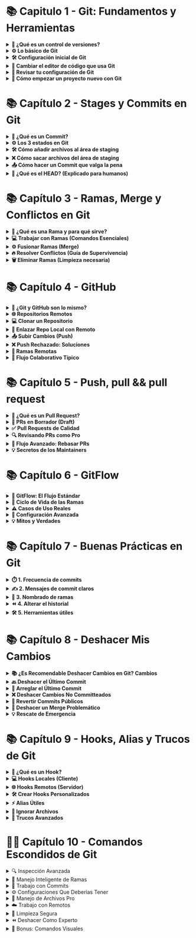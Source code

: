 # 📚 Capitulo 1 - Git: Fundamentos y Herramientas

<details> <summary><strong>🔗 ¿Qué es un control de versiones?</strong></summary>
  
Un control de versiones es básicamente un sistema que guarda todos los cambios que haces en el código de un proyecto. Así puedes tener un historial completo de todo lo que ha pasado, como:

¿Quién lo cambió?

¿Cuándo lo hizo?

¿Qué modificó exactamente?

Sirve mucho para no perderte, volver atrás si algo sale mal y trabajar en equipo sin pisarse el código.

</details> <details> <summary><strong>⚙️ Lo básico de Git</strong></summary>
  
La base de Git son los repositorios, que son como carpetas donde se guardan todas las versiones de tus archivos y los cambios que haces. 
Pueden ser:

Locales: Están en tu computadora.

Remotos: Están en internet (como GitHub), para que varios puedan trabajar juntos.

Git usa ramas (branches), que te dejan hacer cosas nuevas sin tocar el código principal (que suele estar en main).

</details> <details> <summary><strong>🛠 Configuración inicial de Git</strong></summary>
Antes de empezar, tienes que decirle a Git quién eres con tu nombre y correo. Se hace así:

``` bash
git config --global user.name "Tu Nombre"  
git config --global user.email "tuemail@dominio.com"
```  
Así todos tus cambios quedan con tu firma.

</details> <details> <summary><strong>🎨 Cambiar el editor de código que usa Git</strong></summary> Si quieres que Git abra tu editor favorito (como VSCode) cuando necesite que escribas algo, lo puedes configurar así:
  
``` bash
git config --global core.editor "code --wait"
``` 
</details> <details> <summary><strong>🔧 Revisar tu configuración de Git</strong></summary> Para ver cómo tienes configurado Git, usa: 
  
``` bash
git config --list
```   
Te muestra todo, desde tu nombre hasta el editor que usas.

</details> <details> <summary><strong>🚀 Cómo empezar un proyecto nuevo con Git</strong></summary> Para crear un repositorio Git en tu proyecto, solo haz:
  
``` bash
git init
  ``` 
Y listo, Git empieza a rastrear todo lo que haces en esa carpeta.

</details>

# 📚 Capítulo 2 - Stages y Commits en Git

<details>
  <summary><strong>🔗 ¿Qué es un Commit?</strong></summary>

Un **commit** es como tomar una foto de tu proyecto en un momento exacto. Imagina que cada vez que haces commit, Git guarda una instantánea perfecta de cómo están todos tus archivos en ese instante.

Lo genial es que cada commit guarda:
- 📝 Todos los cambios que preparaste con `git add`
- 👤 Tu nombre y correo (como firmas digitales)
- 📅 La fecha y hora exacta del cambio
- ✉️ El mensaje que escribiste explicando por qué hiciste esos cambios

Ejemplo de un commit real:
```bash
commit a1b2c3d4e5f6g7h8i9j0k1l2m3n4o5p6
Author: Carlos Gómez <carlos@ejemplo.com>
Date:   Tue Oct 10 15:30:22 2023 -0500

    fix: repara el cálculo de descuentos
    
    Se corrigió el error que duplicaba los descuentos en compras
    mayores a $100.000
```
Los commits son la base para trabajar en equipo y poder volver atrás si algo sale mal. ¡Como una máquina del tiempo para tu código!

</details><details> <summary><strong>⚙️ Los 3 estados en Git</strong></summary>
  
Git maneja tus archivos como si pasaran por tres fases:

📝 Modified (Modificado)

Has hecho cambios pero no los has "marcado" para guardar

Como tener borradores de un documento que aún no envías

📦 Staged (Preparado)

Has dicho "esto quiero guardarlo" con git add

Los cambios están listos para la foto final (commit)

```bash
git add script.js  # Prepara solo este archivo
git add .         # Prepara todos los cambios
```
💾 Committed (Confirmado)

La foto ya está tomada y guardada en el historial

Se hace con:

```bash
git commit -m "feat: añade función de búsqueda"
```
Usa git status para ver en qué estado está cada archivo.

</details><details> <summary><strong>🛠 Cómo añadir archivos al área de staging</strong></summary>
  
El área de staging es como una bandeja donde pones los cambios que quieres guardar. Para usarla:

```bash
# Añade un archivo específico
git add index.html

# Añade todos los archivos .js
git add *.js

# Añade TODO lo modificado (con cuidado)
git add .
```
Si quieres ser más selectivo:

```bash
git add -p  # Te pregunta cambio por cambio
```
Recuerda: Lo que no añadas a staging no se guardará en el commit. ¡Revisa siempre con git status antes de continuar!

</details><details> <summary><strong>❌ Cómo sacar archivos del área de staging</strong></summary>
  
¡Ups! ¿Añadiste algo por error? No pasa nada:

```bash
# Saca un archivo específico (pero guarda los cambios)
git reset HEAD archivo-accidental.txt
```
# Saca TODO del staging (pero no borra los cambios)
git reset HEAD
```
Ejemplo práctico:

```bash
$ git add .  # Añadí todo por error
$ git reset HEAD config.yml  # Saco solo este
```
Importante: Esto NO borra tus cambios, solo los saca del área de preparación.

</details><details> <summary><strong>📤 Cómo hacer un Commit que valga la pena</strong></summary>
  
Un buen commit es como un buen mensaje de texto: claro y al punto.

Estructura recomendada:

```bash
git commit -m "tipo: descripción breve" -m "Detalles adicionales..."
```
Tipos de commits útiles:

fix: para correcciones de errores

feat: para nuevas funcionalidades

docs: para cambios en documentación

chore: para tareas de mantenimiento

Ejemplo real:

```bash
git commit -m "feat: añade login con Google" -m "Implementa autenticación OAuth 2.0
para login con cuentas Google. Incluye validación 
de tokens y manejo de errores."
```
Tip: Usa git commit --amend para arreglar el último commit si te equivocaste.

</details><details> <summary><strong>🔄 ¿Qué es el HEAD? (Explicado para humanos)</strong></summary>
  
HEAD es como tu "ubicación actual" en Git. Imagínalo como:

👆 Un dedo señalando el commit donde estás parado

📍 Un marcador que sigue tu posición en el historial

Cosas importantes sobre HEAD:

Siempre apunta al último commit de tu rama actual

Se mueve automáticamente cuando haces nuevos commits

Puedes ver qué commit está señalando con:

```bash
git show HEAD
```
Cuando cambias de rama, HEAD se mueve para apuntar al último commit de esa nueva rama.

Tip : Usa git log para ver tu historial de commits y confirmar que todo está como quieres.

</details>

# 📚 Capítulo 3 - Ramas, Merge y Conflictos en Git

<details>

  <summary><strong>🔀 ¿Qué es una Rama y para qué sirve?</strong></summary>

Las ramas son como **líneas de tiempo alternativas** para tu proyecto. Imagina que:

- 🌱 Cada rama es un universo paralelo donde puedes experimentar
- 🛡️ La rama principal (`main/master`) queda protegida
- 🧪 Perfecto para probar nuevas ideas sin romper lo que ya funciona

**Casos de uso reales:**
```bash
# Nueva funcionalidad
git checkout -b feature/login-social

# Corrección urgente 
git checkout -b hotfix/pago-fallido

# Refactorización
git checkout -b refactor/mejora-performance
```
📌 Dato curioso: Las ramas son solo punteros ligeros a commits, ¡no duplican tu repositorio!

</details><details> <summary><strong>💻 Trabajar con Ramas (Comandos Esenciales)</strong></summary>
  
Crear y moverse entre ramas:

```bash
# Crea rama y cámbiate a ella (en un solo paso)
git checkout -b nueva-rama

# Alternativa moderna (Git 2.23+)
git switch -c nueva-rama

# Listar todas las ramas (local y remotas)
git branch -a

# Ver rama actual
git branch --show-current
```
Flujo de trabajo típico:

1️⃣ **Creas rama desde main** (siempre actualizada)  
2️⃣ **Trabajas en tus cambios**  
3️⃣ **Haces commits frecuentes**  
4️⃣ **Fusionas cuando está lista**  
5️⃣ **Eliminas la rama** (¡no acumules basura!)

</details><details> <summary><strong>⚙️ Fusionar Ramas (Merge)</strong></summary>
  
Fusión básica:

```bash
# 1. Vuelve a la rama principal
git checkout main

# 2. Actualiza con los últimos cambios
git pull origin main

# 3. Fusiona la rama feature
git merge feature/awesome
```
Tipos de merge:

🔀 Fast-forward: Cuando no hay divergencias

🔄 3-way merge: Cuando ambas ramas tienen cambios distintos

🧩 Squash merge: Combina todos los commits en uno solo (ideal para limpieza)

Ejemplo visual:
```bash
main:    A -- B -- C
               \
feature:        D -- E
```
Después de git merge feature:
``` bash
main: A -- B -- C -- F (merge commit)
               \     /
feature:        D -- E
```
</details><details> <summary><strong>🔥 Resolver Conflictos (Guía de Supervivencia)</strong></summary>
  
Cuando Git te dice:
```bash
CONFLICT (content): Merge conflict in archivo.txt
Automatic merge failed; fix conflicts and then commit the result.
Pasos para resolver:
```

Abre el archivo conflictivo

Busca los marcadores:
```bash
python
<<<<<<< HEAD
Tu versión actual
=======
Versión que intentas fusionar
>>>>>>> rama-conflicto
```
Edita para dejar solo lo correcto

Finaliza la resolución:

```bash
git add archivo-resuelto.txt
git commit  # Git autocompleta el mensaje
```
Herramientas útiles:

VS Code tiene resaltado de conflictos integrado

Usa git mergetool para abrir ayudas visuales

</details><details> <summary><strong>🗑️ Eliminar Ramas (Limpieza necesaria)</strong></summary>
  
Eliminación segura:

```bash
# Elimina rama local (solo si está fusionada)
git branch -d rama-vieja

# Fuerza eliminación (no fusionada)
git branch -D rama-experimental

# Elimina rama remota
git push origin --delete rama-remota-obsoleta
```
Verifica antes de borrar:

```bash
# Muestra ramas ya fusionadas
git branch --merged

# Ramas no fusionadas
git branch --no-merged
```
💡 Tip : Usa nombres descriptivos como feat/user-profile en vez de rama1

</details>

# 📚 Capítulo 4 - GitHub

<details>
  <summary><strong>🔗 ¿Git y GitHub son lo mismo?</strong></summary>

¡Error común! Son **herramientas diferentes** pero complementarias:

- 🛠️ **Git**: El motor de control de versiones (local)
- ☁️ **GitHub**: La plataforma para alojar repositorios (remoto)

Ejemplo práctico:
```bash
# Esto es Git (local)
git init

# Esto interactúa con GitHub (remoto)
git remote add origin https://github.com/usuario/repo.git
```
Analogía: Git es como tu computadora personal, GitHub es como Dropbox para tu código.

</details><details> <summary><strong>🌐 Repositorios Remotos</strong></summary>
  
Tu backup en la nube para proyectos. Para configurarlo:

Crea repo en GitHub (botón verde "+ New repository")

Conecta tu repo local:

```bash
git remote add origin URL_DEL_REPO
git push -u origin main
```
Dato clave: Puedes tener múltiples remotos:

```bash
git remote add upstream URL_FORK  # Para proyectos open source
```
</details><details> <summary><strong>💻 Clonar un Repositorio</strong></summary>
  
El "Descargar proyecto" de los programadores:

```bash
# Forma básica
git clone https://github.com/usuario/repo.git

# Con nombre personalizado para la carpeta
git clone URL nombre-personalizado

# Para repos privados (requiere configuración SSH)
git clone git@github.com:usuario/repo.git
```
Tip: Usa gh repo clone usuario/repo si tienes GitHub CLI instalado.

</details><details> <summary><strong>🔗 Enlazar Repo Local con Remoto</strong></summary>

Cuando ya tienes código local y quieres subirlo:

```bash
# Paso 1: Crear conexión
git remote add origin URL_DEL_REPO

# Paso 2: Verificar
git remote -v  # Debe mostrar fetch/push

# Paso 3: Primer push
git push -u origin main
```
Si te equivocas de URL:

```bash
git remote set-url origin NUEVA_URL
```
</details><details> <summary><strong>📤 Subir Cambios (Push)</strong></summary>
  
El equivalente a "Guardar en la nube":

```bash
# Forma estándar
git push origin main

# Forma corta (solo si ya configuraste upstream)
git push

# Forzar push (¡Cuidado! Solo para emergencias)
git push --force-with-lease
```
Flujo completo:

```bash
git add .
git commit -m "feat: añade funcionalidad X"
git push
```
</details><details> <summary><strong>❌ Push Rechazado: Soluciones</strong></summary>
  
Causas comunes:

Alguien más subió cambios antes que tú

Historial incompatible

Solución paso a paso:

```bash
# 1. Baja los últimos cambios
git pull origin main

# 2. Resuelve conflictos si los hay
# (Edita los archivos marcados)

# 3. Vuelve a intentar
git push
```
Caso extremo (si el pull crea commits innecesarios):

```bash
git fetch origin
git rebase origin/main
git push
```
</details><details> <summary><strong>🌱 Ramas Remotas</strong></summary>
  
Para publicar una rama local:

```bash
# Publicar rama por primera vez
git push -u origin mi-rama

# Actualizar rama existente
git push origin mi-rama

# Ver todas las ramas remotas
git branch -r
```
Eliminar rama remota:

```bash
git push origin --delete rama-obsoleta
Consejo: Usa nombres descriptivos:

feat/login-social en vez de rama1

fix/error-api en vez de patch
```
</details><details> <summary><strong>🚀 Flujo Colaborativo Típico</strong></summary>
  
Clona el repo:

```bash
git clone URL
```
Crea tu rama:

```bash
git checkout -b mi-feature
```
Trabaja y haz commits:

```bash
git add .
git commit -m "feat: añade X"
```
Sincroniza con los últimos cambios:

```bash
git fetch origin
git rebase origin/main
```
Sube tus cambios:

```bash
git push origin mi-feature
```
Crea Pull Request en GitHub

</details>

# 📚 Capítulo 5 - Push, pull && pull request

<details>
  <summary><strong>🔗 ¿Qué es un Pull Request?</strong></summary>

Un **Pull Request (PR)** es como proponer una mejora en un proyecto compartido. Imagina que:

- ✉️ Es una solicitud formal para incluir tus cambios
- 👀 Permite revisiones de código antes de fusionar
- 🤝 Facilita el trabajo en equipo

**Flujo completo desde terminal**:
```bash
# 1. Crea una rama específica
git checkout -b fix/login-error

# 2. Haz tus cambios y commitea
git add .
git commit -m "fix: corrige validación de email en login"

# 3. Sube la rama
git push origin fix/login-error

# 4. Crea el PR (requiere GitHub CLI)
gh pr create \
  --title "Corrige validación de emails" \
  --body "Soluciona el problema con dominios .edu" \
  --reviewer equipo-qa
```
Dato : En GitHub, los PR generan automáticamente:

✅ Checks de integración continua

💬 Hilos de discusión

🔍 Vista de diferencias (diffs)

</details><details> <summary><strong>📝 PRs en Borrador (Draft)</strong></summary>
  
Los Draft PRs son como "Trabajo en progreso" para tu código:

¿Cuándo usarlos?

🚧 Cuando necesitas feedback temprano

⏳ Para cambios complejos que llevarán tiempo

👥 Para coordinar con otros devs

Cómo gestionarlos:

```bash
# Crear PR como borrador (CLI)
gh pr create --draft

# Convertir a PR listo (desde GitHub UI)
# O via CLI:
gh pr ready 1234  # Número del PR
```
Ventajas:

🔒 No se puede mergear accidentalmente

🏷 Se ve diferente en la lista de PRs

💡 Permite recibir sugerencias tempranas

</details><details> <summary><strong>✅ Pull Requests de Calidad</strong></summary>
  
Plantilla para PRs efectivas:

```bash
## Qué hace este PR
- Corrige el cálculo de impuestos para clientes internacionales
- Añade validación de formato VAT

## Por qué es necesario
Fixes #123  (Referencia al issue)

## Capturas (opcional)
| Antes         | Después       |
|-------        |---------      |
| ![Error](url) | ![Fixed](url) |

## Cómo probar
1. Ejecutar `npm test`
2. Verificar flujo de checkout con:
   ```bash
   curl -X POST /checkout -d '{"country": "DE"}'
```
**Errores comunes a evitar**:
- 🔄 Mezclar múltiples funcionalidades en un PR
- 📝 Mensajes genéricos como "Fix bugs"
- 🚫 Ignorar las guías de estilo del proyecto
</details>

<details>
  <summary><strong>🔍 Revisando PRs como Pro</strong></summary>

**Comandos útiles para revisores**:
```bash
# Probar localmente el PR
gh pr checkout 1234

# Ver cambios directamente en terminal
gh pr diff 1234

# Aprobar con comentario
gh pr review 1234 --approve -b "LGTM!"
```
Checklist de revisión:

🔎 El código cumple su propósito

🧪 Tiene tests adecuados

📚 La documentación se actualizó

🎨 Sigue el estilo del proyecto

⚡ No introduce regresiones

Ejemplo de feedback constructivo:

Sugerencia para `validation.js`:
```javascript
// En vez de:
if (email.includes('@'))
// Podría ser:
if (isValidEmail(email))  // Usa la función existente
Esto mantendría consistencia con el resto del códigobase.
```
</details>

<details>
  <summary><strong>🚀 Flujo Avanzado: Rebasar PRs</strong></summary>

Cuando tu PR tiene conflictos:

```bash
# 1. Traer últimos cambios
git fetch origin main

# 2. Rebasar tu rama
git checkout mi-pr
git rebase origin/main

# 3. Resolver conflictos (si los hay)
git mergetool

# 4. Forzar push actualizado
git push --force-with-lease
```
Beneficios:

🧹 Mantiene el historial limpio

🔗 Evita commits de merge innecesarios

🚦 Facilita la revisión lineal

</details><details> <summary><strong>💡 Secretos de los Maintainers</strong></summary>
  
Comandos para gestión avanzada:

```bash
# Combinar PR con squash (CLI)
gh pr merge 1234 --squash

# Hacer merge desde terminal
gh pr merge 1234 --merge

# Revertir un PR mal mergeado
gh pr revert 1234
```
</details>

# 📚 Capítulo 6 - GitFlow

<details>

  <summary><strong>🔀 GitFlow: El Flujo Estándar</strong></summary>

GitFlow es como el **sistema de metro** de tu código: líneas claras con paradas definidas. Así funciona:

### 🚉 Estaciones principales (ramas permanentes)
```bash
# Línea de producción (nunca cierra)
git branch main

# Línea de pre-producción (todos suben aquí primero)
git branch develop
```
🚋 Trenes temporales (ramas de trabajo)
```bash
# Tren de nuevas características (feature)
git checkout -b feature/user-auth develop

# Tren de emergencia (hotfix)
git checkout -b hotfix/404-error main

# Tren de lanzamiento (release)
git checkout -b release/v1.3 develop
```
Comandos clave para conductores:

```bash
# Iniciar GitFlow (configura automáticamente todo)
git flow init

# Lanzar nueva feature
git flow feature start search-filters
```
Diagrama del metro:
```bash
main    ——○————————○————————○—————○
           \       |       /
develop    —○—○—○—○—○—○—○—
             /     |     \
feature    ○○○   ○○○   ○○○
```
</details><details> <summary><strong>🔄 Ciclo de Vida de las Ramas</strong></summary>
  
1. Features (2-3 días de vida):

```bash
# Abrir línea nueva
git flow feature start payment-gateway

# Subir al repositorio
git flow feature publish payment-gateway

# Cerrar línea (fusiona a develop)
git flow feature finish payment-gateway
```
2. Hotfixes (Horas):

```bash
git flow hotfix start session-expiry
# ...correcciones rápidas...
git flow hotfix finish session-expiry  # Fusiona a main y develop
```
3. Releases (1-2 semanas):

```bash
git flow release start v1.4
# ...preparar lanzamiento...
git flow release finish v1.4  # Fusiona a main y develop
```
Tip: Usa etiquetas semánticas:

```bash
git tag -a v1.4.0 -m "Lanzamiento estable"
```
</details><details> <summary><strong>⚠️ Casos de Uso Reales</strong></summary>
  
Cuándo usar GitFlow:

🏦 Proyectos empresariales con ciclos de lanzamiento fijos

📱 Apps móviles con versionado estricto

🛠️ Equipos >5 desarrolladores

Cuándo evitar GitFlow:

🚀 Startups con deploy continuo

🧪 Proyectos experimentales

👨‍💻 Equipos pequeños (<3 personas)

Ejemplo en la vida real:

```bash
# 1. Desarrollo normal
git flow feature start dark-mode
git commit -m "feat: añade toggle dark/light"

# 2. Lanzamiento
git flow release start v2.1
git flow release finish v2.1

# 3. Emergencia
git flow hotfix start login-crash
git commit -m "fix: null pointer en auth"
git flow hotfix finish login-crash
```
</details><details> <summary><strong>🔧 Configuración Avanzada</strong></summary>
  
Personaliza nombres de ramas:

```bash
git config gitflow.prefix.feature "func/"
git config gitflow.prefix.hotfix "parche/"
```
Integración con CI/CD:
```bash
# Ejemplo .gitlab-ci.yml
stages:
  - test
  - deploy

test_feature:
  only:
    - /^func/.*$/
  script: npm test

deploy_prod:
  only:
    - main
  script: ./deploy.sh
```
Herramientas visuales:

```bash
git log --graph --abbrev-commit --decorate --all
# O instala:
brew install tig  # Navegador interactivo
```
</details><details> <summary><strong>💡 Mitos y Verdades</strong></summary>

Mito: "GitFlow es obligatorio para proyectos serios"
Realidad: Muchos proyectos modernos prefieren GitHub Flow o Trunk-Based

Mito: "Las ramas de release son innecesarias"
Realidad: Son útiles para:

📦 Preparar changelogs

🔍 Última ronda de testing

🏷 Versionado preciso

Comparación de comandos:

Acción	GitFlow	GitHub Flow
Nueva func	git flow feature start	git checkout -b feat
Deploy	git flow release finish	git push origin main
Fix urgente	git flow hotfix start	git checkout -b fix

</details>

# 📚 Capítulo 7 - Buenas Prácticas en Git

<details>
  <summary><strong>⏱️ 1. Frecuencia de commits</strong></summary>

Haz commits frecuentes, pero con sentido. Es mejor hacer varios commits pequeños que uno enorme al final del día. Piensa en commits como puntos de guardado lógicos: cuando arreglas un bug específico o añades una función completa.

```bash
# ✅ Así sí:
git commit -m "fix: corrige error de validación en formulario"

# ❌ Así no:
git commit -m "muchos cambios"
```
🔹 No hagas commits de cambios sin importancia. Cada commit debe tener un propósito claro.

</details><details> <summary><strong>✍️ 2. Mensajes de commit claros</strong></summary>
  
📌 Usa verbos en imperativo (añade, corrige, elimina) y sé específico:

```bash
# 💚 Buen ejemplo:
git commit -m "feat: añade paginación a lista de productos"

# 💔 Mal ejemplo:
git commit -m "paginación"
```
📝 Si el cambio necesita explicación, usa el cuerpo del commit:

```bash
git commit -m "fix: corrige cálculo de impuestos" -m "
- Problema: no consideraba tasa regional
- Solución: añade campo 'tax_rate' al cálculo
- Impacto: afecta reportes fiscales
"
```
🏷️ Prefijos útiles:

feat:: nueva funcionalidad 🆕

fix:: corrección de errores 🐛

docs:: cambios en documentación 📄

</details><details> <summary><strong>🌿 3. Nombrado de ramas</strong></summary>
  
Usa nombres descriptivos y consistentes:

```bash
# 🌟 Para nuevas funcionalidades:
git checkout -b feat/buscador-avanzado

# 🛠️ Para correcciones:
git checkout -b fix/error-login-movil

# 🎫 Si usas sistema de tickets:
git checkout -b fix/PROJ-123-error-404
```
⚠️ Evita nombres genéricos como "prueba" o "cambios".

</details><details> <summary><strong>⏪ 4. Alterar el historial</strong></summary>

🚨 Normalmente no debes modificar el historial de commits, especialmente si ya los compartiste. Pero hay excepciones:

Para commits locales no compartidos:

```bash
git commit --amend  # ✏️ Corrige el último commit
```
Si subiste información sensible:

```bash
git filter-branch --force --index-filter 'git rm --cached --ignore-unmatch archivo-secreto.txt' --prune-empty --tag-name-filter cat -- --all
```
🔒 La alternativa segura:

```bash
git revert mal_commit  # ↩️ Crea commit que deshace cambios
```
</details><details> <summary><strong>🛠️ 5. Herramientas útiles</strong></summary>
  
🔍 Para verificar cambios antes de commitear:

```bash
git diff --staged
```
📜 Para ver el historial claro:

```bash
git log --oneline --graph
```
🧩 Para manejar cambios complejos:

```bash
git add -p  # ➕ Añade cambios interactivamente
```
⚡ Alias recomendados (añade a tu .gitconfig):

```ini
[alias]
hist = log --pretty=format:'%h %ad | %s%d [%an]' --date=short --graph
```
</details>


# 📚 Capítulo 8 - Deshacer Mis Cambios

<details>
  
<summary><strong> 📚 ¿Es Recomendable Deshacer Cambios en Git?  Cambios</strong></summary>


1. Información Sensible Expuesta

```bash
# Si subiste credenciales por accidente
git filter-repo --invert-paths --path credentials.txt
```
2. Bugs Recién Descubiertos

```bash
# Si un commit introdujo un error crítico
git revert abc123  # Crea commit que deshace los cambios
```
🔹 Recomendado: Cuando trabajas solo o con cambios no compartidos.

</details><details><summary><strong>🔙 Deshacer el Último Commit</strong></summary>

¿Cometiste un error en tu último commit? No entres en pánico, Git tiene la solución. Aquí tus opciones:

```bash
# 🟢 Conserva cambios en staging (puedes editarlos)
git reset --soft HEAD~1

# 🟡 Devuelve cambios al área de trabajo (sin staging)
git reset --mixed HEAD~1  # Este es el predeterminado

# 🔴 Elimina TODO (cambios y commit)
git reset --hard HEAD~1
```
💡 Tip: Usa --soft cuando solo quieras reescribir el mensaje del commit o agregar archivos olvidados.

</details><details> <summary><strong>📝 Arreglar el Último Commit</strong></summary>
  
¿Olvidaste incluir un archivo o escribiste mal el mensaje? Arreglémoslo:

```bash
# 1. Añade los archivos que faltaban
git add archivo-olvidado.js

# 2. Corrige el commit
git commit --amend
```
⚠️ Importante: Si ya hiciste push, evita --amend para no romper el historial compartido. Mejor usa:

```bash
git revert HEAD
```

</details><details> <summary><strong>❌ Deshacer Cambios No Committeados</strong></summary>

¿Cambios que no quieres guardar? Así los eliminas:

```bash
# Descartar cambios en un archivo
git restore archivo-arruinado.js

# Descartar TODOS los cambios locales
git restore .

# Eliminar archivos no rastreados (¡Cuidado!)
git clean -fd
```
🔸 Recuerda: git clean borra archivos permanentemente. Usa -n primero para simular:

```bash
git clean -n  # "Dry run" - muestra qué borraría
```

</details><details> <summary><strong>🔄 Revertir Commits Públicos</strong></summary>
  
Si ya hiciste push, usa revert para deshacer cambios sin alterar el historial:

```bash
# Revertir el último commit
git revert HEAD

# Revertir un commit específico
git revert abc1234

# Revertir un rango de commits
git revert abc1234..def5678
```
🌐 Ventaja: Esto es seguro para trabajo en equipo, ya que no reescribe historia.

</details><details> <summary><strong>📅 Deshacer un Merge Problemático</strong></summary>
  
Merge que salió mal? Soluciones:

```bash
# Si NO has committeado el merge:
git merge --abort

# Si YA committeaste el merge:
git revert -m 1 <merge-commit-hash>
```
🛠️ Ejemplo completo:

```bash
# 1. Encuentra el hash del merge
git log --merges

# 2. Reviértelo
git revert -m 1 d4f5g6h
```
🔧 La opción -m 1 especifica mantener la rama principal (usualmente main/master).

</details><details> <summary><strong>💡 Rescate de Emergencia</strong></summary>
  
¿Perdiste cambios importantes? Tu salvavidas:

```bash
# Ver TODO lo que has hecho (incluyendo lo "perdido")
git reflog
# Recupera un commit eliminado
git checkout abc1234  # Hash del commit desde reflog
git checkout -b rescate-abc1234  # Crea rama de rescate
```
🧠 Dato curioso: reflog guarda tus acciones por ~90 días. ¡Tu red de seguridad!

</details>

# 📚 Capítulo 9 - Hooks, Alias y Trucos de Git

<details>
  <summary><strong>🔗 ¿Qué es un Hook?</strong></summary>

Los hooks son scripts automáticos que Git ejecuta antes o después de eventos clave. Piensa en ellos como asistentes que:
- ✋ **Interceptan acciones** (como commits o pushes)
- 🔍 **Validan cambios**
- 🤖 **Automatizan tareas repetitivas**

Se almacenan en `.git/hooks` y hay ejemplos predefinidos (terminan en `.sample`). Para activarlos:
```bash
chmod +x .git/hooks/pre-commit  # Da permisos de ejecución
```
</details><details> <summary><strong>💻 Hooks Locales (Cliente)</strong></summary>
  
Los más útiles:

pre-commit: Ejecuta tests rápidos o linters

```bash
# Ejemplo: Verificar ESLint antes de commitear
npm run lint
```
commit-msg: Valida el formato del mensaje

```bash
# Requiere mensajes con prefijo (feat, fix, etc.)
if ! grep -qE '^(feat|fix|docs):' "$1"; then
  echo "Formato inválido!" >&2
  exit 1
fi
```
pre-push: Ejecuta tests completos

```bash
npm test
```
📌 No se comparten por defecto (cada dev debe configurarlos).

</details><details> <summary><strong>🌐 Hooks Remotos (Servidor)</strong></summary>
  
Comunes en servidores Git:

pre-receive: Valida permisos o políticas

```bash
# Rechaza pushes a main sin PR
if [ "$(git rev-parse --symbolic-full-name HEAD)" = "refs/heads/main" ]; then
  echo "¡Usa Pull Requests!" >&2
  exit 1
fi
```
post-receive: Notifica a Slack o despliega

```bash
curl -X POST -H 'Content-type: application/json' \
--data '{"text":"Nuevo push en repo X"}' $SLACK_WEBHOOK
```
🔒 Suelen configurarse en GitHub/GitLab CI.

</details><details> <summary><strong>🛠 Crear Hooks Personalizados</strong></summary>

Pasos:

Edita/Crea el archivo en .git/hooks/

```bash
vim .git/hooks/pre-commit
```
Usa cualquier lenguaje (Bash, Python, etc.):

```python
#!/usr/bin/env python3
import sys
if "WIP" in open(sys.argv[1]).read():
    print("¡No committees trabajos en progreso!")
    sys.exit(1)
```
Dale permisos:

```bash
chmod +x .git/hooks/pre-commit
```
💡 Tip: Usa husky para hooks en proyectos Node.js.

</details><details> <summary><strong>⚡ Alias Útiles</strong></summary>
  
Añade a ~/.gitconfig:

```ini
[alias]
  hist = log --pretty=format:'%h %ad | %s%d [%an]' --date=short --graph
  st = status -sb
  co = checkout
  undo = reset HEAD~1 --mixed
  amend = commit --amend --no-edit
```
Ejemplos:

```bash
git st  # Status compacto
git hist  # Historial visual
```
</details><details> <summary><strong>📂 Ignorar Archivos</strong></summary>
  
Para un proyecto (/.gitignore):
```bash
# Ignorar node_modules y archivos de IDE
node_modules/
.idea/
*.log
```
Globalmente:

```bash
git config --global core.excludesfile ~/.gitignore_global
```
Dejar de trackear (sin borrar):

```bash
git rm --cached config.local.json
```
🔍 Genera .gitignore: gitignore.io

</details><details> <summary><strong>🔧 Trucos Avanzados</strong></summary>
  
Buscar en el historial:

```bash
git log -S "functionName"  # Busca cambios en código
```
Ver cambios de un archivo:

```bash
git blame archivo.js  # ¿Quién escribió cada línea?
```
Guardar cambios temporalmente:

```bash
git stash  # Guarda cambios sin commit
git stash pop  # Recupera
```
</details>

# 🕵️‍♂️ Capítulo 10 - Comandos Escondidos de Git 

<details>
<summary>🔍 Inspección Avanzada</summary>

```bash
# Ver cambios lado a lado (más legible)
git diff --color-words --word-diff-regex='\w+|[^[:space:]]'

# Ver historial de cambios de un archivo específico
git log -p -- archivo.txt

# Ver quién escribió cada línea (con fechas)
git blame -e -w --date=short archivo.py
```
</details><details> <summary>🌿 Manejo Inteligente de Ramas</summary>
  
```bash
# Ver las últimas ramas trabajadas (útil cuando tienes muchas)
git for-each-ref --sort=-committerdate refs/heads/ --format='%(color:yellow)%(refname:short)%(color:reset) - %(contents:subject)'

# Crear rama desde un commit específico
git branch nueva-rama abc1234

# Ver diferencias con la rama remota
git diff @{u}  # @{u} = upstream branch
```
</details><details> <summary>💾 Trabajo con Commits</summary>
  
```bash
# Modificar el mensaje del último commit
git commit --amend

# Deshacer commit pero mantener cambios en staging
git reset --soft HEAD~1

# Seleccionar cambios específicos de otro commit (cherry-pick interactivo)
git cherry-pick -n abc123  # -n para no hacer commit automático
```
</details><details> <summary>⚙️ Configuraciones Que Deberías Tener</summary>
  
```bash
# Mejorar el output de git status
git config --global status.short true
git config --global status.branch true

# Configurar alias útiles
git config --global alias.undo 'reset HEAD~1'
git config --global alias.lg "log --color --graph --pretty=format:'%Cred%h%Creset -%C(yellow)%d%Creset %s %Cgreen(%cr) %C(bold blue)<%an>%Creset'"

# Habilitar autocompletado (Linux/Mac)
source /usr/share/bash-completion/completions/git
```
</details><details> <summary>📁 Manejo de Archivos Pro</summary>
  
```bash
# Ver archivos modificados de forma compacta
git status -s -b

# Añadir cambios interactivos (seleccionar por trozos)
git add -p

# Ver diferencias en archivos no trackeados
git diff --no-index -- archivo1 archivo2
```

</details><details> <summary>☁️ Trabajo con Remotos</summary>

```bash
# Ver URLs de los remotos
git remote -v

# Añadir un segundo remoto
git remote add upstream URL

# Descargar cambios sin hacer merge (útil para revisar)
git fetch --all
```
</details><details> <summary>🧼 Limpieza Segura</summary>

```bash
# Ver qué se borraría (dry run)
git clean -ndX

# Eliminar archivos ignorados
git clean -fX

# Compactar repositorio (sin perder nada)
git gc --auto
</details><details> <summary>🤝 Colaboración Mejorada</summary>
bash
# Ver contribuciones gráficas
git shortlog -sn --all --no-merges

# Crear parche para compartir
git format-patch HEAD~1..HEAD -o patches/

# Aplicar parches recibidos
git am patches/*.patch
```
</details><details> <summary>⏪ Deshacer Como Experto</summary>
  
```bash
# Descartar cambios en un archivo
git restore archivo.txt

# Revertir un commit específico
git revert abc123 --no-edit

# Recuperar archivo borrado
git checkout HEAD^ -- archivo-borrado.txt
```
</details><details> <summary>🎁 Bonus: Comandos Visuales</summary>
  
```bash
# Interfaz gráfica para staging (requiere tig)
tig status

# Ver árbol de commits interactivo
git log --graph --oneline --all

# Ver cambios actuales de forma compacta
git diff --stat
```
</details>